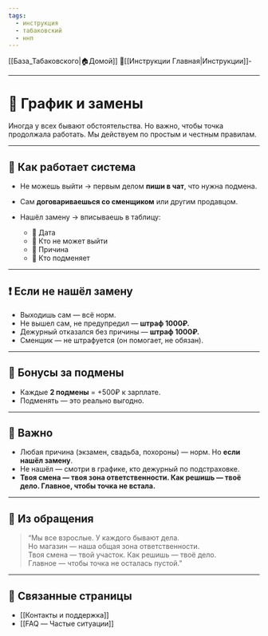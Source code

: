 ```yaml
---
tags:
  - инструкция
  - табаковский
  - ннп
---
```

[[База_Табаковского|🏠Домой]]
📁[[Инструкции Главная|Инструкции]]-

---
# 📆 График и замены

Иногда у всех бывают обстоятельства. Но важно, чтобы точка продолжала работать. Мы действуем по простым и честным правилам.

---

## 🔹 Как работает система

- Не можешь выйти → первым делом **пиши в чат**, что нужна подмена.
- Сам **договариваешься со сменщиком** или другим продавцом.
- Нашёл замену → вписываешь в таблицу:

  - 📅 Дата  
  - 🙅 Кто не может выйти  
  - 📝 Причина  
  - 🧍 Кто подменяет  

---

## ❗ Если не нашёл замену

- Выходишь сам — всё норм.
- Не вышел сам, не предупредил — **штраф 1000₽.**
- Дежурный отказался без причины — **штраф 1000₽.**
- Сменщик — не штрафуется (он помогает, не обязан).

---

## 💸 Бонусы за подмены

- Каждые **2 подмены** = +500₽ к зарплате.
- Подменять — это реально выгодно.

---

## 🧠 Важно

- Любая причина (экзамен, свадьба, похороны) — норм. Но **если нашёл замену**.
- Не нашёл — смотри в графике, кто дежурный по подстраховке.
- **Твоя смена — твоя зона ответственности. Как решишь — твоё дело. Главное, чтобы точка не встала.**

---

## 💬 Из обращения

> “Мы все взрослые. У каждого бывают дела.  
Но магазин — наша общая зона ответственности.  
Твоя смена — твой участок. Как решишь — твоё дело.  
Главное — чтобы точка не осталась пустой.”

---

## 📎 Связанные страницы

- [[Контакты и поддержка]]
- [[FAQ — Частые ситуации]]
